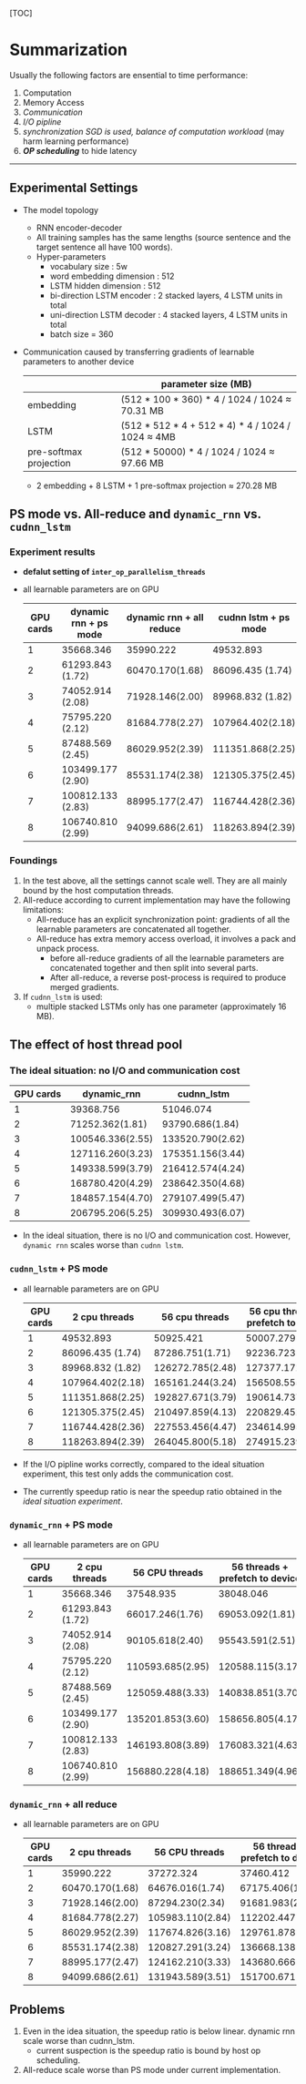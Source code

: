 [TOC]

# Summarization

Usually the following factors are ensential to time performance:

1. Computation
2. Memory Access
3. *Communication*
4. *I/O pipline*
5. *synchronization SGD is used, balance of computation workload* (may harm learning performance)
6. _**OP scheduling**_ to hide latency

---

## Experimental Settings

* The model topology
  * RNN encoder-decoder
  * All training samples has the same lengths (source sentence and the target sentence all have 100 words).
  * Hyper-parameters
    * vocabulary size : 5w
    * word embedding dimension : 512
    * LSTM hidden dimension : 512
    * bi-direction LSTM encoder : 2 stacked layers, 4 LSTM units in total
    * uni-direction LSTM decoder : 4 stacked layers, 4 LSTM units in total
    * batch size = 360

* Communication caused by transferring gradients of learnable parameters to another device

  ||parameter size (MB)|
  |--|--|
  |embedding| (512 * 100 * 360) * 4 / 1024 / 1024 $\approx$ 70.31 MB|
  |LSTM| (512 * 512 * 4 + 512 * 4) * 4 / 1024 / 1024 $\approx$ 4MB|
  |pre-softmax projection| (512 * 50000) * 4 / 1024 / 1024 $\approx$ 97.66 MB|

  * 2 embedding + 8 LSTM + 1 pre-softmax projection $\approx$ 270.28 MB

## PS mode vs. All-reduce and `dynamic_rnn` vs. `cudnn_lstm`

### Experiment results

* **defalut setting of `inter_op_parallelism_threads`**
* all learnable parameters are on GPU

    |GPU cards|dynamic rnn + ps mode|dynamic rnn + all reduce|cudnn lstm + ps mode|
    |--|--|--|--|
    |1|35668.346|35990.222|49532.893|
    |2|61293.843 (1.72)|60470.170(1.68)|86096.435 (1.74)|
    |3|74052.914 (2.08)|71928.146(2.00)|89968.832 (1.82)|
    |4|75795.220 (2.12)|81684.778(2.27)|107964.402(2.18)|
    |5|87488.569 (2.45)|86029.952(2.39)|111351.868(2.25)|
    |6|103499.177 (2.90)|85531.174(2.38)|121305.375(2.45)|
    |7|100812.133 (2.83)|88995.177(2.47)|116744.428(2.36)|
    |8|106740.810 (2.99)|94099.686(2.61)|118263.894(2.39)|

### Foundings

1. In the test above, all the settings cannot scale well. They are all mainly bound by the host computation threads.
2. All-reduce according to current implementation may have the following limitations:
    * All-reduce has an explicit synchronization point: gradients of all the learnable parameters are concatenated all together.
    * All-reduce has extra memory access overload, it involves a pack and unpack process.
      * before all-reduce gradients of all the learnable parameters are concatenated together and then split into several parts.
      * After all-reduce, a reverse post-process is required to produce merged gradients.
3. If `cudnn_lstm` is used:
    * multiple stacked LSTMs only has one parameter (approximately 16 MB).

## The effect of host thread pool

### The ideal situation: no I/O and communication cost

|GPU cards|dynamic_rnn|cudnn_lstm|
|--|--|--|
|1|39368.756|51046.074|
|2|71252.362(1.81)|93790.686(1.84)|
|3|100546.336(2.55)|133520.790(2.62)|
|4|127116.260(3.23)|175351.156(3.44)|
|5|149338.599(3.79)|216412.574(4.24)|
|6|168780.420(4.29)|238642.350(4.68)|
|7|184857.154(4.70)|279107.499(5.47)|
|8|206795.206(5.25)|309930.493(6.07)|

* In the ideal situation, there is no I/O and communication cost. However, `dynamic rnn` scales worse than `cudnn lstm`.

### `cudnn_lstm` + PS mode

* all learnable parameters are on GPU

    |GPU cards|2 cpu threads|56 cpu threads|56 cpu threads + prefetch to device|
    |--|--|--|--|
    |1|49532.893|50925.421|50007.279|
    |2|86096.435 (1.74)|87286.751(1.71)|92236.723(1.84)|
    |3|89968.832 (1.82)|126272.785(2.48)|127377.172(2.55)|
    |4|107964.402(2.18)|165161.244(3.24)|156508.555(3.13)|
    |5|111351.868(2.25)|192827.671(3.79)|190614.737(3.81)|
    |6|121305.375(2.45)|210497.859(4.13)|220829.452(4.42)|
    |7|116744.428(2.36)|227553.456(4.47)|234614.995(4.69)|
    |8|118263.894(2.39)|264045.800(5.18)|274915.239(5.50)|

* If the I/O pipline works correctly, compared to the ideal situation experiment, this test only adds the communication cost.
* The currently speedup ratio is near the speedup ratio obtained in the *ideal situation experiment*.

### `dynamic_rnn` + PS mode

* all learnable parameters are on GPU

    |GPU cards|2 cpu threads|56 CPU threads|56 threads + prefetch to device|
    |--|--|--|--|
    |1|35668.346|37548.935|38048.046|
    |2|61293.843 (1.72)|66017.246(1.76)|69053.092(1.81)|
    |3|74052.914 (2.08)|90105.618(2.40)|95543.591(2.51)|
    |4|75795.220 (2.12)|110593.685(2.95)|120588.115(3.17)|
    |5|87488.569 (2.45)|125059.488(3.33)|140838.851(3.70)|
    |6|103499.177 (2.90)|135201.853(3.60)|158656.805(4.17)|
    |7|100812.133 (2.83)|146193.808(3.89)|176083.321(4.63)|
    |8|106740.810 (2.99)|156880.228(4.18)|188651.349(4.96)|

### `dynamic_rnn` + all reduce

* all learnable parameters are on GPU

    |GPU cards|2 cpu threads|56 CPU threads|56 threads + prefetch to device|
    |--|--|--|--|
    |1|35990.222|37272.324|37460.412|
    |2|60470.170(1.68)|64676.016(1.74)|67175.406(1.79)|
    |3|71928.146(2.00)|87294.230(2.34)|91681.983(2.45)|
    |4|81684.778(2.27)|105983.110(2.84)|112202.447(3.00)|
    |5|86029.952(2.39)|117674.826(3.16)|129761.878(3.46)|
    |6|85531.174(2.38)|120827.291(3.24)|136668.138(3.65)|
    |7|88995.177(2.47)|124162.210(3.33)|143680.666(3.84)|
    |8|94099.686(2.61)|131943.589(3.51)|151700.671(4.05)|
## Problems

1. Even in the idea situation, the speedup ratio is below linear. dynamic rnn scale worse than cudnn_lstm.
    * current suspection is the speedup ratio is bound by host op scheduling.
1. All-reduce scale worse than PS mode under current implementation.
